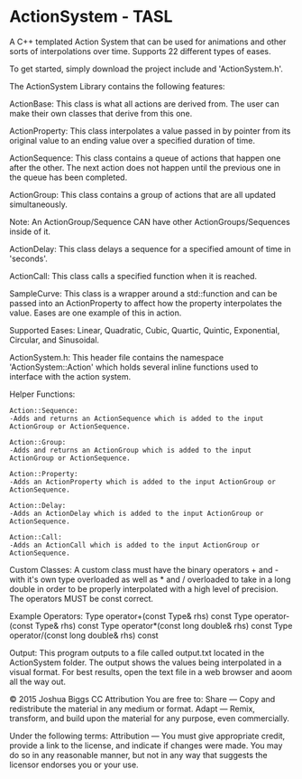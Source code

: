 # ActionSystem - TASL
A C++ templated Action System that can be used for animations and other sorts of interpolations over time. Supports 22 different types of eases.

To get started, simply download the project include and 'ActionSystem.h'.

The ActionSystem Library contains the following features:

ActionBase:
    This class is what all actions are derived from. The user can make
    their own classes that derive from this one.

ActionProperty:
    This class interpolates a value passed in by pointer from its original
    value to an ending value over a specified duration of time.

ActionSequence:
    This class contains a queue of actions that happen one after the other.
    The next action does not happen until the previous one in the queue has
    been completed.

ActionGroup:
    This class contains a group of actions that are all updated simultaneously.

Note: An ActionGroup/Sequence CAN have other ActionGroups/Sequences inside of it.

ActionDelay:
    This class delays a sequence for a specified amount of time in 'seconds'.

ActionCall:
    This class calls a specified function when it is reached.

SampleCurve:
    This class is a wrapper around a std::function and can be passed into an 
    ActionProperty to affect how the property interpolates the value.
    Eases are one example of this in action.

Supported Eases:
    Linear, Quadratic, Cubic, Quartic, Quintic, Exponential, Circular, and Sinusoidal.

ActionSystem.h:
    This header file contains the namespace 'ActionSystem::Action' which holds
    several inline functions used to interface with the action system.

Helper Functions:

    Action::Sequence:
    -Adds and returns an ActionSequence which is added to the input ActionGroup or ActionSequence.

    Action::Group:
    -Adds and returns an ActionGroup which is added to the input ActionGroup or ActionSequence.

    Action::Property:
    -Adds an ActionProperty which is added to the input ActionGroup or ActionSequence.

    Action::Delay:
    -Adds an ActionDelay which is added to the input ActionGroup or ActionSequence.

    Action::Call:
    -Adds an ActionCall which is added to the input ActionGroup or ActionSequence.

Custom Classes:
    A custom class must have the binary operators + and - with it's own type
    overloaded as well as * and / overloaded to take in a long double in order
    to be properly interpolated with a high level of precision. The operators
    MUST be const correct.

Example Operators:
    Type operator+(const Type& rhs) const
    Type operator-(const Type& rhs) const
    Type operator*(const long double& rhs) const
    Type operator/(const long double& rhs) const

Output:
    This program outputs to a file called output.txt located in the ActionSystem 
    folder. The output shows the values being interpolated in a visual format.
    For best results, open the text file in a web browser and aoom all the way out.


© 2015 Joshua Biggs CC Attribution
You are free to:
    Share — Copy and redistribute the material in any medium or format.
    Adapt — Remix, transform, and build upon the material
            for any purpose, even commercially.

Under the following terms:
    Attribution — You must give appropriate credit, provide a link to the license, 
                  and indicate if changes were made. You may do so in any reasonable 
                  manner, but not in any way that suggests the licensor endorses you 
                  or your use.
